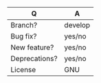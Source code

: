 | Q             | A
| ------------- | ---
| Branch?       | develop
| Bug fix?      | yes/no
| New feature?  | yes/no
| Deprecations? | yes/no
| License       | GNU

